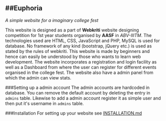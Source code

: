 ##Euphoria
----------
 *A simple website for a imaginary college fest*

This website is designed as a part of **Webkriti** website designing competition for 1st year students organised by **AASF** in *ABV-IIITM*.
The technologies used are HTML, CSS, JavaScript and PHP, MySQL is used for database. No framework of any kind (bootstrap, jQuery etc.) is used as stated by the rules of webkriti.
This website is made by beginners and hence can easily be understood by those who wants to learn web development. The website incorporates a registration and login facility as well as a Dashboard from where the user can register for different events organised in the college fest. The website also have a admin panel from which the admin can view stats.

###Setting up a admin account
The admin accounts are hardcoded in database. You can remove the default account by deleting the entry in `admins` table. Likewise to add a admin account register it as simple user and then put it's username in `admins` table.

###Installation
For setting up your website see [INSTALLATION.md](https://www.github.com/prmsrswt/euphoria/INSTALLATION.md)
